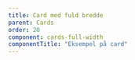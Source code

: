 ```yaml
---
title: Card med fuld bredde
parent: Cards
order: 20
component: cards-full-width
componentTitle: "Eksempel på card"
---
```

